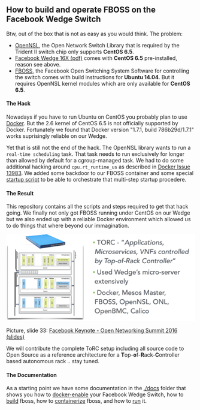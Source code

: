 ## How to build and operate FBOSS on the Facebook Wedge Switch

Btw, out of the box that is not as easy as you would think. The problem:

- [OpenNSL][1], the Open Network Switch Library that is required by the Trident II switch chip only supports **CentOS 6.5**.
- [Facebook Wedge 16X (pdf)][2] comes with **CentOS 6.5** pre-installed, reason see above.
- [FBOSS][3], the Facebook Open Switching System Software for controlling the switch comes with build instructions for **Ubuntu 14.04**. But it requires OpenNSL kernel modules which are only available for **CentOS 6.5**.

#### The Hack ####

Nowadays if you have to run Ubuntu on CentOS you probably plan to use [Docker][4]. But the 2.6 kernel of CentOS 6.5 is not officially supported by Docker.
Fortunately we found that Docker version "1.7.1, build 786b29d/1.7.1" works suprisingly reliable on our Wedge.

Yet that is still not the end of the hack. The OpenNSL library wants to run a `real-time scheduling` task. That task needs to run exclusively for longer
than allowed by default for a cgroup-managed task. We had to do some additional hacking around `cpu.rt_runtime_us` as described in [Docker Issue 13983][5].
We added some backdoor to our FBOSS container and some special [startup script][7] to be able to orchestrate that multi-step startup procedere.

#### The Result ####

This repository contains all the scripts and steps required to get that hack going. We finally not only got FBOSS running under CentOS on our Wedge but we also ended
up with a reliable Docker environment which allowed us to do things that where beyond our immagination.

![torc diagram](https://github.com/att-innovate/torc-wedge-centos-fboss/blob/master/docs/torc.png?raw=true)

Picture, slide 33: [Facebook Keynote - Open Networking Summit 2016 (slides)][6]

We will contribute the complete ToRC setup including all source code to Open Source as a reference architecture for a **T**op-**o**f-**R**ack-**C**ontroller based autonomous rack .. stay tuned.

#### The Documentation ####

As a starting point we have some documentation in the [./docs][8] folder that shows you how to [docker-enable][9] your Facebook Wedge Switch,
how to [build][10] fboss, how to [containerize][11] fboss, and how to [run][12] it. 

[1]:  https://github.com/Broadcom-Switch/OpenNSL
[2]:  http://www.edge-core.com/temp/ec_download/1602/Wedge-16X_DS_R01.pdf
[3]:  https://github.com/facebook/fboss
[4]:  https://www.docker.com
[5]:  https://github.com/docker/docker/issues/13983
[6]:  http://events.linuxfoundation.org/sites/events/files/slides/ONS-2016-fb-keynote-v3_0.pdf
[7]:  ./wedge/scripts/run-fboss-container.sh
[8]:  ./docs
[9]:  ./docs/setup-wedge.md
[10]: ./docs/build-fboss.md
[11]: ./docs/build-containers.md
[12]: ./docs/run-fboss-container.md

